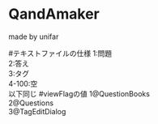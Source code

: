 # **QandAmaker**
made by unifar

#テキストファイルの仕様
1:問題  
2:答え  
3:タグ  
4-100:空    
以下同じ
#viewFlagの値
1@QuestionBooks  
2@Questions  
3@TagEditDialog

